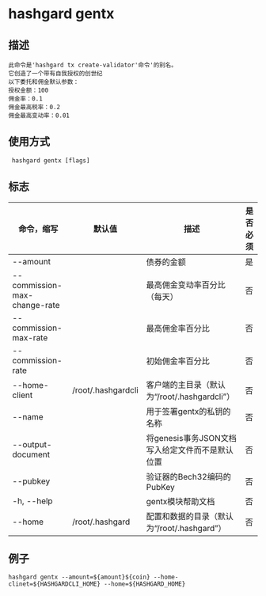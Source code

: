 # hashgard gentx

## 描述

```
此命令是'hashgard tx create-validator'命令'的别名。
它创造了一个带有自我授权的创世纪
以下委托和佣金默认参数：
授权金额：100
佣金率：0.1
佣金最高税率：0.2
佣金最高变动率：0.01
```

## 使用方式

```
 hashgard gentx [flags]
```

## 标志

| 命令，缩写                   | 默认值             | 描述                                            | 是否必须 |
| ---------------------------- | ------------------ | ----------------------------------------------- | -------- |
| --amount                     |                    | 债券的金额                                      | 是       |
| --commission-max-change-rate |                    | 最高佣金变动率百分比（每天）                    | 否       |
| --commission-max-rate        |                    | 最高佣金率百分比                                | 否       |
| --commission-rate            |                    | 初始佣金率百分比                                | 否       |
| --home-client                | /root/.hashgardcli | 客户端的主目录（默认为“/root/.hashgardcli”）    | 否       |
| --name                       |                    | 用于签署gentx的私钥的名称                       | 否       |
| --output-document            |                    | 将genesis事务JSON文档写入给定文件而不是默认位置 | 否       |
| --pubkey                     |                    | 验证器的Bech32编码的PubKey                      | 否       |
| -h, --help                   |                    | gentx模块帮助文档                               | 否       |
| --home                       | /root/.hashgard    | 配置和数据的目录（默认为“/root/.hashgard”）     | 否       |

## 例子

`hashgard gentx --amount=${amount}${coin} --home-clinet=${HASHGARDCLI_HOME} --home=${HASHGARD_HOME}`

